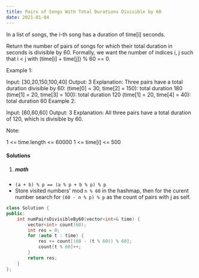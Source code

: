 ```yaml
---
title: Pairs of Songs With Total Durations Divisible by 60
date: 2021-01-04
---
```

In a list of songs, the i-th song has a duration of time[i] seconds. 

Return the number of pairs of songs for which their total duration in seconds is divisible by 60.  Formally, we want the number of indices i, j such that i < j with (time[i] + time[j]) % 60 == 0.

 

Example 1:

Input: [30,20,150,100,40]
Output: 3
Explanation: Three pairs have a total duration divisible by 60:
(time[0] = 30, time[2] = 150): total duration 180
(time[1] = 20, time[3] = 100): total duration 120
(time[1] = 20, time[4] = 40): total duration 60
Example 2:

Input: [60,60,60]
Output: 3
Explanation: All three pairs have a total duration of 120, which is divisible by 60.
 

Note:

1 <= time.length <= 60000
1 <= time[i] <= 500

#### Solutions

1. ##### math

- `(a + b) % p == (a % p + b % p) % p`
- Store visited numbers' mod `n % 60` in the hashmap, then for the curent number search for `(60 - n % p) % p` as the count of pairs with j as self.

```cpp
class Solution {
public:
    int numPairsDivisibleBy60(vector<int>& time) {
        vector<int> count(60);
        int res = 0;
        for (auto t : time) {
            res += count[(60 - (t % 60)) % 60];
            count[t % 60]++;
        }
        return res;
    }
};
```